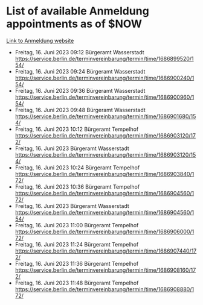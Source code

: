 # List of available Anmeldung appointments as of $NOW
[Link to Anmeldung website](https://service.berlin.de/terminvereinbarung/termin/tag.php?termin=1&anliegen[]=120686&dienstleisterlist=122210,122217,327316,122219,327312,122227,327314,122231,327346,122243,327348,122254,122252,329742,122260,329745,122262,329748,122271,327278,122273,327274,122277,327276,330436,122280,327294,122282,327290,122284,327292,122291,327270,122285,327266,122286,327264,122296,327268,150230,329760,122297,327286,122294,327284,122312,329763,122314,329775,122304,327330,122311,327334,122309,327332,317869,122281,327352,122279,329772,122283,122276,327324,122274,327326,122267,329766,122246,327318,122251,327320,122257,327322,122208,327298,122226,327300&herkunft=http%3A%2F%2Fservice.berlin.de%2Fdienstleistung%2F120686%2F)
- Freitag, 16. Juni 2023 09:12 Bürgeramt Wasserstadt https://service.berlin.de/terminvereinbarung/termin/time/1686899520/154/
- Freitag, 16. Juni 2023 09:24 Bürgeramt Wasserstadt https://service.berlin.de/terminvereinbarung/termin/time/1686900240/154/
- Freitag, 16. Juni 2023 09:36 Bürgeramt Wasserstadt https://service.berlin.de/terminvereinbarung/termin/time/1686900960/154/
- Freitag, 16. Juni 2023 09:48 Bürgeramt Wasserstadt https://service.berlin.de/terminvereinbarung/termin/time/1686901680/154/
- Freitag, 16. Juni 2023 10:12 Bürgeramt Tempelhof https://service.berlin.de/terminvereinbarung/termin/time/1686903120/172/
- Freitag, 16. Juni 2023  Bürgeramt Wasserstadt https://service.berlin.de/terminvereinbarung/termin/time/1686903120/154/
- Freitag, 16. Juni 2023 10:24 Bürgeramt Tempelhof https://service.berlin.de/terminvereinbarung/termin/time/1686903840/172/
- Freitag, 16. Juni 2023 10:36 Bürgeramt Tempelhof https://service.berlin.de/terminvereinbarung/termin/time/1686904560/172/
- Freitag, 16. Juni 2023  Bürgeramt Wasserstadt https://service.berlin.de/terminvereinbarung/termin/time/1686904560/154/
- Freitag, 16. Juni 2023 11:00 Bürgeramt Tempelhof https://service.berlin.de/terminvereinbarung/termin/time/1686906000/172/
- Freitag, 16. Juni 2023 11:24 Bürgeramt Tempelhof https://service.berlin.de/terminvereinbarung/termin/time/1686907440/172/
- Freitag, 16. Juni 2023 11:36 Bürgeramt Tempelhof https://service.berlin.de/terminvereinbarung/termin/time/1686908160/172/
- Freitag, 16. Juni 2023 11:48 Bürgeramt Tempelhof https://service.berlin.de/terminvereinbarung/termin/time/1686908880/172/
